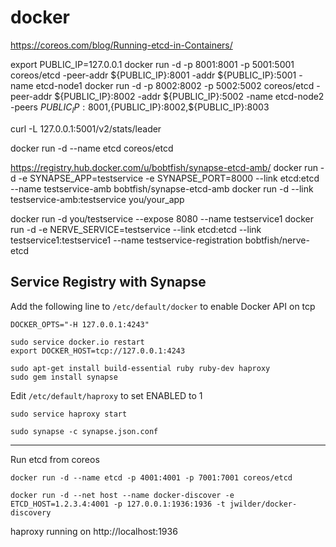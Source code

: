 docker
======
https://coreos.com/blog/Running-etcd-in-Containers/

export PUBLIC_IP=127.0.0.1
docker run -d -p 8001:8001 -p 5001:5001 coreos/etcd -peer-addr ${PUBLIC_IP}:8001 -addr ${PUBLIC_IP}:5001 -name etcd-node1
docker run -d -p 8002:8002 -p 5002:5002 coreos/etcd -peer-addr ${PUBLIC_IP}:8002 -addr ${PUBLIC_IP}:5002 -name etcd-node2 -peers ${PUBLIC_IP}:8001,${PUBLIC_IP}:8002,${PUBLIC_IP}:8003

curl -L 127.0.0.1:5001/v2/stats/leader

docker run -d --name etcd coreos/etcd 



https://registry.hub.docker.com/u/bobtfish/synapse-etcd-amb/
docker run -d -e SYNAPSE_APP=testservice -e SYNAPSE_PORT=8000 --link etcd:etcd --name testservice-amb bobtfish/synapse-etcd-amb
docker run -d --link testservice-amb:testservice you/your_app


docker run -d you/testservice --expose 8080 --name testservice1
docker run -d -e NERVE_SERVICE=testservice --link etcd:etcd --link testservice1:testservice1 --name testservice-registration bobtfish/nerve-etcd


Service Registry with Synapse
-----------------------------

Add the following line to ```/etc/default/docker``` to enable Docker API on tcp
```
DOCKER_OPTS="-H 127.0.0.1:4243"
```

```
sudo service docker.io restart
export DOCKER_HOST=tcp://127.0.0.1:4243
```

```
sudo apt-get install build-essential ruby ruby-dev haproxy
sudo gem install synapse
```

Edit ```/etc/default/haproxy``` to set ENABLED to 1

```
sudo service haproxy start
```

```
sudo synapse -c synapse.json.conf
```




---

Run etcd from coreos

```
docker run -d --name etcd -p 4001:4001 -p 7001:7001 coreos/etcd
```

```
docker run -d --net host --name docker-discover -e ETCD_HOST=1.2.3.4:4001 -p 127.0.0.1:1936:1936 -t jwilder/docker-discovery
```

haproxy running on http://localhost:1936